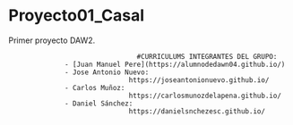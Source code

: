 # Proyecto01_Casal
Primer proyecto DAW2.


                                    #CURRICULUMS INTEGRANTES DEL GRUPO:
                  - [Juan Manuel Pere](https://alumnodedawn04.github.io/)
                  - Jose Antonio Nuevo:
                                  https://joseantonionuevo.github.io/
                  - Carlos Muñoz:
                                  https://carlosmunozdelapena.github.io/
                  - Daniel Sánchez:
                                  https://danielsnchezesc.github.io/
